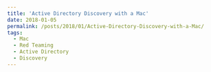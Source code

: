 ```yaml
---
title: 'Active Directory Discovery with a Mac'
date: 2018-01-05
permalink: /posts/2018/01/Active-Directory-Discovery-with-a-Mac/
tags:
  - Mac
  - Red Teaming
  - Active Directory
  - Discovery
---
```

